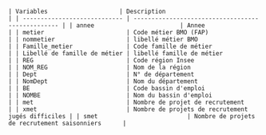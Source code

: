 `| Variables                    | Description                                       |
| ---------------------------- | ------------------------------------------------- |
| annee                        | Annee                                             |
| metier                       | Code métier BMO (FAP)                             |
| nommetier                    | libellé métier BMO                                |
| Famille_metier               | Code famille de métier                            |
| Libellé de famille de métier | libellé famille de métier                         |
| REG                          | Code région Insee                                 |
| NOM_REG                      | Nom de la région                                  |
| Dept                         | N° de département                                 |
| NomDept                      | Nom du département                                |
| BE                           | Code bassin d'emploi                              |
| NOMBE                        | Nom du bassin d'emploi                            |
| met                          | Nombre de projet de recrutement                   |
| xmet                         | Nombre de projets de recrutement jugés difficiles |
| smet                         | Nombre de projets de recrutement saisonniers      | `
